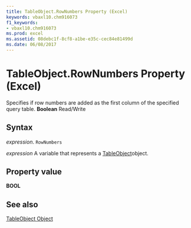 ```yaml
---
title: TableObject.RowNumbers Property (Excel)
keywords: vbaxl10.chm916073
f1_keywords:
- vbaxl10.chm916073
ms.prod: excel
ms.assetid: 08debc1f-8cf8-a1be-e35c-cec84e81499d
ms.date: 06/08/2017
---
```



# TableObject.RowNumbers Property (Excel)

Specifies if row numbers are added as the first column of the specified query table.  **Boolean** Read/Write


## Syntax

 _expression_. `RowNumbers`

 _expression_ A variable that represents a [TableObject](Excel.modeltable.md)object.


## Property value

 **BOOL**


## See also



[TableObject Object](Excel.modeltable.md)

